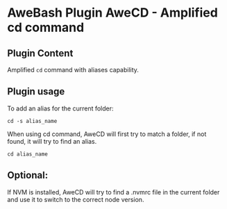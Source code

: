 AweBash Plugin AweCD - Amplified cd command
===========================================

Plugin Content
--------------

Amplified `cd` command with aliases capability.

Plugin usage
------------

To add an alias for the current folder:

    cd -s alias_name
    
When using cd command, AweCD will first try to match a folder, if not found, it will try to find an alias.

    cd alias_name

Optional:
---------

If NVM is installed, AweCD will try to find a .nvmrc file in the current folder and use it to switch to the correct node version.